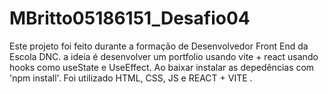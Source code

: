 # MBritto05186151_Desafio04
Este projeto foi feito durante a formação de Desenvolvedor Front End da Escola DNC. 
a ideia é desenvolver um portfolio usando vite + react usando hooks como useState e UseEffect.
Ao baixar instalar as depedências com 'npm install'. 
Foi utilizado HTML, CSS, JS e REACT + VITE .
